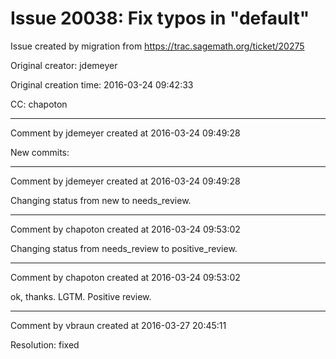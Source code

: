 # Issue 20038: Fix typos in "default"

Issue created by migration from https://trac.sagemath.org/ticket/20275

Original creator: jdemeyer

Original creation time: 2016-03-24 09:42:33

CC:  chapoton




---

Comment by jdemeyer created at 2016-03-24 09:49:28

New commits:


---

Comment by jdemeyer created at 2016-03-24 09:49:28

Changing status from new to needs_review.


---

Comment by chapoton created at 2016-03-24 09:53:02

Changing status from needs_review to positive_review.


---

Comment by chapoton created at 2016-03-24 09:53:02

ok, thanks. LGTM. Positive review.


---

Comment by vbraun created at 2016-03-27 20:45:11

Resolution: fixed
